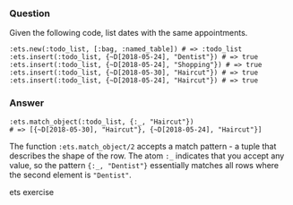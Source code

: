 ### Question
Given the following code, list dates with the same appointments.

```
:ets.new(:todo_list, [:bag, :named_table]) # => :todo_list
:ets.insert(:todo_list, {~D[2018-05-24], "Dentist"}) # => true
:ets.insert(:todo_list, {~D[2018-05-24], "Shopping"}) # => true
:ets.insert(:todo_list, {~D[2018-05-30], "Haircut"}) # => true
:ets.insert(:todo_list, {~D[2018-05-24], "Haircut"}) # => true
```


### Answer
```
:ets.match_object(:todo_list, {:_, "Haircut"})
# => [{~D[2018-05-30], "Haircut"}, {~D[2018-05-24], "Haircut"}]
```

The function `:ets.match_object/2` accepts a match pattern - a tuple
that describes the shape of the row. The atom `:_` indicates that you
accept any value, so the pattern `{:_, "Dentist"}` essentially matches
all rows where the second element is `"Dentist"`.


ets exercise